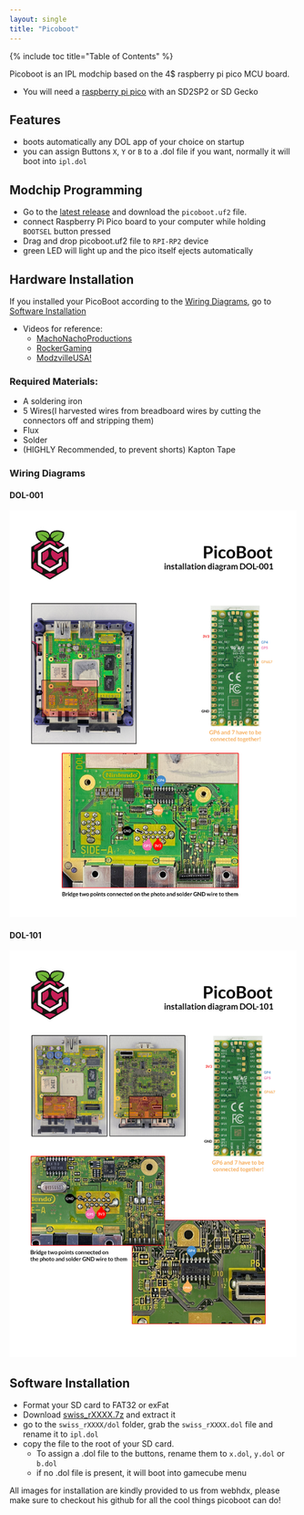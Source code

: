 ```yaml
---
layout: single
title: "Picoboot"
---
```


{% include toc title="Table of Contents" %}

Picoboot is an IPL modchip based on the 4$ raspberry pi pico MCU board.
* You will need a [raspberry pi pico](https://www.raspberrypi.com/products/raspberry-pi-pico/) with an SD2SP2 or SD Gecko

## Features
* boots automatically any DOL app of your choice on startup
* you can assign Buttons `X`, `Y` or `B` to a .dol file if you want, normally it will boot into `ipl.dol`

## Modchip Programming

* Go to the [latest release](https://github.com/webhdx/PicoBoot/releases/latest) and download the `picoboot.uf2` file.
* connect Raspberry Pi Pico board to your computer while holding `BOOTSEL` button pressed
* Drag and drop picoboot.uf2 file to `RPI-RP2` device
* green LED will light up and the pico itself ejects automatically

## Hardware Installation
If you installed your PicoBoot according to the [Wiring Diagrams](/picoboot#wiring-diagrams), go to [Software Installation](/picoboot#software-installation)
* Videos for reference:
  - [MachoNachoProductions](https://www.youtube.com/watch?v=qwL4ZSa0xMo)
  - [RockerGaming](https://www.youtube.com/watch?v=lfMTLEM0yeQ)
  - [ModzvilleUSA!](https://www.youtube.com/watch?v=W_9-mSBMBJ4)

### Required Materials:
  * A soldering iron
  * 5 Wires(I harvested wires from breadboard wires by cutting the connectors off and stripping them)
  * Flux
  * Solder
  * (HIGHLY Recommended, to prevent shorts) Kapton Tape

### Wiring Diagrams
#### DOL-001
![DOL-001 install](/images/picoboot/001.jpg)

#### DOL-101
![DOL-101 install](/images/picoboot/101.jpg)

## Software Installation
* Format your SD card to FAT32 or exFat
* Download [swiss_rXXXX.7z](https://github.com/emukidid/swiss-gc/releases/latest) and extract it
* go to the `swiss_rXXXX/dol` folder, grab the `swiss_rXXXX.dol` file and rename it to `ipl.dol`
* copy the file to the root of your SD card.
  - To assign a .dol file to the buttons, rename them to `x.dol`, `y.dol` or `b.dol`
  - if no .dol file is present, it will boot into gamecube menu

All images for installation are kindly provided to us from webhdx, please make sure to checkout his github for all the cool things picoboot can do!
